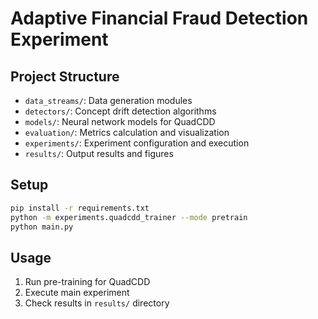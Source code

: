 # Adaptive Financial Fraud Detection Experiment

## Project Structure
- `data_streams/`: Data generation modules
- `detectors/`: Concept drift detection algorithms
- `models/`: Neural network models for QuadCDD
- `evaluation/`: Metrics calculation and visualization
- `experiments/`: Experiment configuration and execution
- `results/`: Output results and figures

## Setup
```bash
pip install -r requirements.txt
python -m experiments.quadcdd_trainer --mode pretrain
python main.py
```

## Usage
1. Run pre-training for QuadCDD
2. Execute main experiment
3. Check results in `results/` directory
